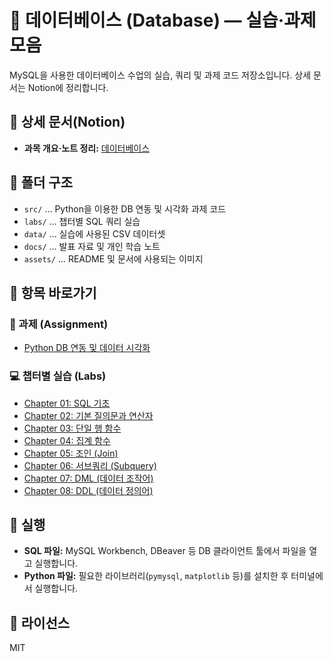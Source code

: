 # 💾 데이터베이스 (Database) — 실습·과제 모음

MySQL을 사용한 데이터베이스 수업의 실습, 쿼리 및 과제 코드 저장소입니다. 상세 문서는 Notion에 정리합니다.

## 🔗 상세 문서(Notion)
- **과목 개요·노트 정리:** [데이터베이스](https://www.notion.so/35022bdc23414db19a6675643860774a?source=copy_link)

## 📂 폴더 구조
- `src/` … Python을 이용한 DB 연동 및 시각화 과제 코드
- `labs/` … 챕터별 SQL 쿼리 실습
- `data/` … 실습에 사용된 CSV 데이터셋
- `docs/` … 발표 자료 및 개인 학습 노트
- `assets/` … README 및 문서에 사용되는 이미지

## 🧭 항목 바로가기

### 📝 과제 (Assignment)
- [Python DB 연동 및 데이터 시각화](https://github.com/jihun-moon/daegu-univ-cs/tree/main/3rd-grade/database/src/)

### 💻 챕터별 실습 (Labs)
- [Chapter 01: SQL 기초](https://github.com/jihun-moon/daegu-univ-cs/tree/main/3rd-grade/database/labs/chapter-01-sql-basics)
- [Chapter 02: 기본 질의문과 연산자](https://github.com/jihun-moon/daegu-univ-cs/tree/main/3rd-grade/database/labs/chapter-02-basic-queries)
- [Chapter 03: 단일 행 함수](https://github.com/jihun-moon/daegu-univ-cs/tree/main/3rd-grade/database/labs/chapter-03-single-row-functions)
- [Chapter 04: 집계 함수](https://github.com/jihun-moon/daegu-univ-cs/tree/main/3rd-grade/database/labs/chapter-04-aggregate-functions)
- [Chapter 05: 조인 (Join)](https://github.com/jihun-moon/daegu-univ-cs/tree/main/3rd-grade/database/labs/chapter-05-joins)
- [Chapter 06: 서브쿼리 (Subquery)](https://github.com/jihun-moon/daegu-univ-cs/tree/main/3rd-grade/database/labs/chapter-06-subqueries)
- [Chapter 07: DML (데이터 조작어)](https://github.com/jihun-moon/daegu-univ-cs/tree/main/3rd-grade/database/labs/chapter-07-dml)
- [Chapter 08: DDL (데이터 정의어)](https://github.com/jihun-moon/daegu-univ-cs/tree/main/3rd-grade/database/labs/chapter-08-ddl)

## 🚀 실행
- **SQL 파일:** MySQL Workbench, DBeaver 등 DB 클라이언트 툴에서 파일을 열고 실행합니다.
- **Python 파일:** 필요한 라이브러리(`pymysql`, `matplotlib` 등)를 설치한 후 터미널에서 실행합니다.

## 📄 라이선스
MIT
